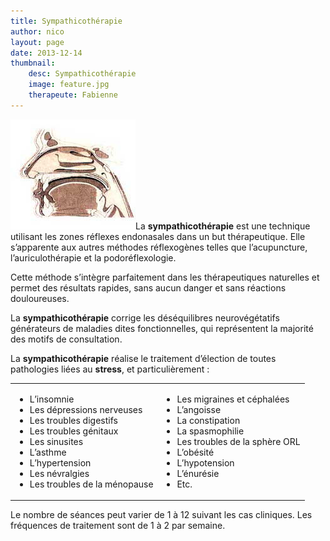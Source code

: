 ```yaml
---
title: Sympathicothérapie
author: nico
layout: page
date: 2013-12-14
thumbnail:
    desc: Sympathicothérapie
    image: feature.jpg
    therapeute: Fabienne
---
```


<p><a href="./images/sympatico.jpg"><img class="alignleft size-full wp-image-319" alt="sympatico" src="images/sympatico.jpg" width="200" height="176" /></a>La <b>sympathicothérapie</b> est une technique utilisant les zones réflexes endonasales dans un but thérapeutique. Elle s’apparente aux autres méthodes réflexogènes telles que l’acupuncture, l’auriculothérapie et la podoréflexologie.</p>
<p>Cette méthode s’intègre parfaitement dans les thérapeutiques naturelles et permet des résultats rapides, sans aucun danger et sans réactions douloureuses.</p>
<p>La <b>sympathicothérapie</b> corrige les déséquilibres neurovégétatifs générateurs de maladies dites fonctionnelles, qui représentent la majorité des motifs de consultation.</p>
<p>La <b>sympathicothérapie</b> réalise le traitement d’élection de toutes pathologies liées au <b>stress</b>, et particulièrement :</p>
<table style="width:100%;">
<tbody>
<tr>
<td>
<ul>
<li>L’insomnie</li>
<li>Les dépressions nerveuses</li>
<li>Les troubles digestifs</li>
<li>Les troubles génitaux</li>
<li>Les sinusites</li>
<li>L’asthme</li>
<li>L’hypertension</li>
<li>Les névralgies</li>
<li>Les troubles de la ménopause</li>
</ul>
</td>
<td>
<ul>
<li>Les migraines et céphalées</li>
<li>L’angoisse</li>
<li>La constipation</li>
<li>La spasmophilie</li>
<li>Les troubles de la sphère ORL</li>
<li>L’obésité</li>
<li>L’hypotension</li>
<li>L’énurésie</li>
<li>Etc.</li>
</ul>
</td>
</tr>
</tbody>
</table>
<p>Le nombre de séances peut varier de 1 à 12 suivant les cas cliniques. Les fréquences de traitement sont de 1 à 2 par semaine.</p>
